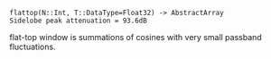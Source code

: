 ```
flattop(N::Int, T::DataType=Float32) -> AbstractArray
Sidelobe peak attenuation = 93.6dB
```

flat-top window is summations of cosines with very small passband fluctuations.
